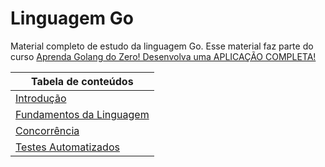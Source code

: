 # Linguagem Go

Material completo de estudo da linguagem Go. Esse material faz parte do curso [Aprenda Golang do Zero! Desenvolva uma APLICAÇÃO COMPLETA!
](https://www.udemy.com/course/aprenda-golang-do-zero-desenvolva-uma-aplicacao-completa/)

| Tabela de conteúdos                                    |
| ------------------------------------------------------ |
| [Introdução](./Conteúdos/INTRODUÇÃO.md)                |
| [Fundamentos da Linguagem](./Conteúdos/FUNDAMENTOS.md) |
| [Concorrência](./Conteúdos/CONCORRÊNCIA.md)            |
| [Testes Automatizados](./Conteúdos/TESTES.md)          |
